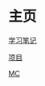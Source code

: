 # 主页

[学习笔记](/zh-cn/Learn/README.md)

[项目](/zh-cn/project/README.md)

[MC](/zh-cn/mc_j_folia/README.md)